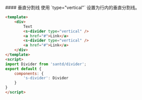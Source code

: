 <cn>
#### 垂直分割线
使用 `type="vertical"` 设置为行内的垂直分割线。
</cn>

```html
<template>
    <div>
        Text
        <s-divider type="vertical" />
        <a href="#">Link</a>
        <s-divider type="vertical" />
        <a href="#">Link</a>
    </div>
</template>
<script>
import Divider from 'santd/divider';
export default {
    components: {
        's-divider': Divider
    }
}
</script>
```
